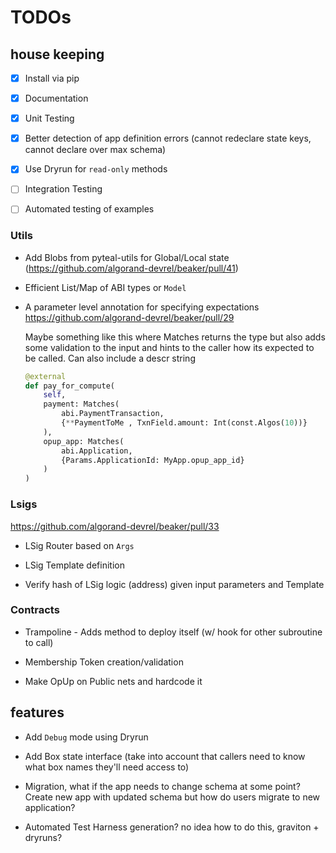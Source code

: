 # TODOs

## house keeping

- [X] Install via pip

- [X] Documentation 

- [X] Unit Testing 

- [X] Better detection of app definition errors (cannot redeclare state keys, cannot declare over max schema)  

- [X] Use Dryrun for `read-only` methods

- [ ] Integration Testing

- [ ] Automated testing of examples

### Utils

- Add Blobs from pyteal-utils for Global/Local state  (https://github.com/algorand-devrel/beaker/pull/41)

- Efficient List/Map of ABI types or `Model` 

- A parameter level annotation for specifying expectations https://github.com/algorand-devrel/beaker/pull/29

    Maybe something like this where Matches returns the type but also adds some validation to the input and hints to the caller how its 
    expected to be called. Can also include a descr string

    ```py
    @external
    def pay_for_compute(
        self, 
        payment: Matches(
            abi.PaymentTransaction, 
            {**PaymentToMe , TxnField.amount: Int(const.Algos(10))}
        ),
        opup_app: Matches(
            abi.Application, 
            {Params.ApplicationId: MyApp.opup_app_id}
        ) 
    )
    ```

### Lsigs 

https://github.com/algorand-devrel/beaker/pull/33

- LSig Router based on `Args`

- LSig Template definition

- Verify hash of LSig logic (address) given input parameters and Template

### Contracts

- Trampoline - Adds method to deploy itself (w/ hook for other subroutine to call)

- Membership Token creation/validation

- Make OpUp on Public nets and hardcode it 

## features

- Add `Debug` mode using Dryrun 

- Add Box state interface (take into account that callers need to know what box names they'll need access to)

- Migration, what if the app needs to change schema at some point? Create new app with updated schema but how do users migrate to new application?

- Automated Test Harness generation? no idea how to do this, graviton + dryruns?
